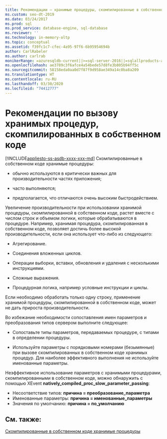 ```yaml
---
title: Рекомендации — хранимые процедуры, скомпилированные в собственном коде
ms.custom: seo-dt-2019
ms.date: 03/24/2017
ms.prod: sql
ms.prod_service: database-engine, sql-database
ms.reviewer: ''
ms.technology: in-memory-oltp
ms.topic: conceptual
ms.assetid: f39fc1c7-cfec-4a95-97f6-6b95954694b
author: CarlRabeler
ms.author: carlrab
monikerRange: =azuresqldb-current||>=sql-server-2016||=sqlallproducts-allversions||>=sql-server-linux-2017||=azuresqldb-mi-current
ms.openlocfilehash: ae3789c3f6afce4a54bede57d8fe3b805b94ff5c
ms.sourcegitcommit: 58158eda0aa0d7f87f9d958ae349a14c0ba8a209
ms.translationtype: HT
ms.contentlocale: ru-RU
ms.lasthandoff: 03/30/2020
ms.locfileid: "74412777"
---
```

# <a name="best-practices-for-calling-natively-compiled-stored-procedures"></a>Рекомендации по вызову хранимых процедур, скомпилированных в собственном коде
[!INCLUDE[appliesto-ss-asdb-xxxx-xxx-md](../../includes/appliesto-ss-asdb-xxxx-xxx-md.md)]
  Скомпилированные в собственном коде хранимые процедуры:  
  
-   обычно используются в критически важных для производительности частях приложения;  
  
-   часто выполняются;  
  
-   предполагается, что отличаются очень высоким быстродействием.  
  
 Увеличение производительности при использовании хранимой процедуры, скомпилированной в собственном коде, растет вместе с числом строк и объемом логики, которые обрабатываются в процедуре. Например, хранимая процедура, скомпилированная в собственном коде, позволяет достичь более высокой производительности, если она использует что-либо из следующего:  
  
-   Агрегирование.  
  
-   Соединения вложенных циклов.  
  
-   Операции выборки, вставки, обновления и удаления с несколькими инструкциями.  
  
-   Сложные выражения.  
  
-   Процедурная логика, например условные инструкции и циклы.  
  
 Если необходимо обработать только одну строку, применение хранимой процедуры, скомпилированной в собственном коде, может не дать прироста производительности.  
  
 Во избежание необходимости сопоставления имен параметров и преобразования типов сервером выполните следующее:  
  
-   Сопоставьте типы параметров, передаваемых процедуре, с типами в определении процедуры.  
  
-   Используйте параметры с порядковыми номерами (безымянные) при вызове скомпилированных в собственном коде хранимых процедур. Для наиболее эффективного выполнения не используйте именованные параметры.  
  
 Неэффективное использование параметров с хранимыми процедурами, скомпилированными в собственном коде, можно обнаружить с помощью XEvent **natively_compiled_proc_slow_parameter_passing**:
 - Несоответствие типов: **причина = преобразование_параметра**
 - Именованные параметры: **причина = именованные_параметры**
 - Значения по умолчанию: **причина = по_умолчанию** 
  
## <a name="see-also"></a>См. также:  
 [Скомпилированные в собственном коде хранимые процедуры](../../relational-databases/in-memory-oltp/natively-compiled-stored-procedures.md)  
